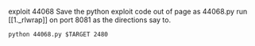 exploit 44068
Save the python exploit code out of page as 44068.py
run [[1._rlwrap]] on port 8081 as the directions say to.
```
python 44068.py $TARGET 2480
```